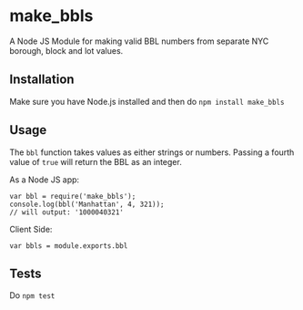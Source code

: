 # make_bbls
A Node JS Module for making valid BBL numbers from separate NYC borough, block and lot values.

## Installation
Make sure you have Node.js installed and then do `npm install make_bbls`

## Usage
The `bbl` function takes values as either strings or numbers. Passing a fourth value of `true` will return the BBL as an integer.

As a Node JS app:

```
var bbl = require('make_bbls');
console.log(bbl('Manhattan', 4, 321));
// will output: '1000040321'
```

Client Side:

```
var bbls = module.exports.bbl
```

## Tests
Do `npm test`
